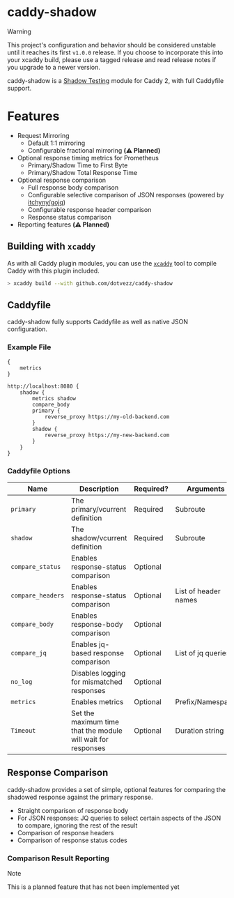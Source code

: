 # caddy-shadow

> [!WARNING]
> This project's configuration and behavior should be considered unstable until it reaches its first `v1.0.0` release.
> If you choose to incorporate this into your xcaddy build, please use a tagged release and read release notes if you
> upgrade to a newer version.

caddy-shadow is
a [Shadow Testing](https://microsoft.github.io/code-with-engineering-playbook/automated-testing/shadow-testing/) module
for Caddy 2, with full Caddyfile support.

# Features

- Request Mirroring
    - Default 1:1 mirroring
    - Configurable fractional mirroring **(⚠️ Planned)**
- Optional response timing metrics for Prometheus
    - Primary/Shadow Time to First Byte
    - Primary/Shadow Total Response Time
- Optional response comparison
    - Full response body comparison
    - Configurable selective comparison of JSON responses (powered by [itchyny/gojq](https://github.com/itchyny/gojq))
    - Configurable response header comparison
    - Response status comparison
- Reporting features **(⚠️ Planned)**

## Building with `xcaddy`

As with all Caddy plugin modules, you can use the [`xcaddy`](https://github.com/caddyserver/xcaddy) tool to compile 
Caddy with this plugin included.

```sh
> xcaddy build --with github.com/dotvezz/caddy-shadow
```

## Caddyfile

caddy-shadow fully supports Caddyfile as well as native JSON configuration.

### Example File

```caddyfile
{
    metrics
}

http://localhost:8080 {
    shadow {
        metrics shadow
        compare_body
        primary {
            reverse_proxy https://my-old-backend.com
        }
        shadow {
            reverse_proxy https://my-new-backend.com
        }
    }
}
```

### Caddyfile Options

| Name              | Description                                                  | Required? | Arguments            | Default |
|-------------------|--------------------------------------------------------------|-----------|----------------------|---------|
| `primary`         | The primary/vcurrent definition                              | Required  | Subroute             |         |
| `shadow`          | The shadow/vcurrent definition                               | Required  | Subroute             |         |
| `compare_status`  | Enables response-status comparison                           | Optional  |                      | false   |
| `compare_headers` | Enables response-status comparison                           | Optional  | List of header names | false   |
| `compare_body`    | Enables response-body comparison                             | Optional  |                      | false   |
| `compare_jq`      | Enables jq-based response comparison                         | Optional  | List of jq queries   |         |
| `no_log`          | Disables logging for mismatched responses                    | Optional  |                      | false   |
| `metrics`         | Enables metrics                                              | Optional  | Prefix/Namespace     |         |
| `Timeout`         | Set the maximum time that the module will wait for responses | Optional  | Duration string      | 30s     |

## Response Comparison

caddy-shadow provides a set of simple, optional features for comparing the shadowed response against the primary
response.

- Straight comparison of response body
- For JSON responses: JQ queries to select certain aspects of the JSON to compare, ignoring the rest of the result
- Comparison of response headers
- Comparison of response status codes

### Comparison Result Reporting

> [!NOTE]
> This is a planned feature that has not been implemented yet


